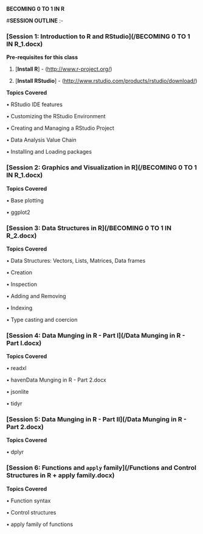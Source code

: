 **BECOMING 0 TO 1 IN R**

#**SESSION OUTLINE** :-

### [Session 1: Introduction to R and RStudio](/BECOMING 0 TO 1 IN R_1.docx)

**Pre-requisites for this class**

1.	[**Install R**] - (http://www.r-project.org/)

2.	[**Install RStudio**] - (http://www.rstudio.com/products/rstudio/download/)

**Topics Covered**

•	RStudio IDE features

•	Customizing the RStudio Environment

•	Creating and Managing a RStudio Project

•	Data Analysis Value Chain

•	Installing and Loading packages

### [Session 2: Graphics and Visualization in R](/BECOMING 0 TO 1 IN R_1.docx)

**Topics Covered**

•	Base plotting

•	ggplot2

### [Session 3: Data Structures in R](/BECOMING 0 TO 1 IN R_2.docx)

**Topics Covered**

•	Data Structures: Vectors, Lists, Matrices, Data frames

•	Creation

•	Inspection

•	Adding and Removing

•	Indexing

•	Type casting and coercion

### [Session 4: Data Munging in R - Part I](/Data Munging in R - Part I.docx)

**Topics Covered**

•	readxl

•	havenData Munging in R - Part 2.docx

•	jsonlite

•	tidyr

### [Session 5: Data Munging in R - Part II](/Data Munging in R - Part 2.docx)

**Topics Covered**

•	dplyr

### [Session 6:  Functions and ```apply``` family](/Functions and Control Structures in R + apply family.docx)

**Topics Covered**

•	Function syntax

•	Control structures

•	apply family of functions







